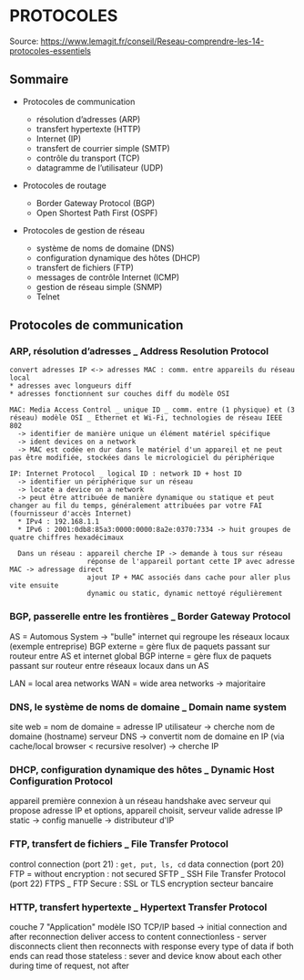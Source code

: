 # PROTOCOLES

Source: <https://www.lemagit.fr/conseil/Reseau-comprendre-les-14-protocoles-essentiels>

## Sommaire

* Protocoles de communication
  * résolution d’adresses (ARP)
  * transfert hypertexte (HTTP)
  * Internet (IP)
  * transfert de courrier simple (SMTP)
  * contrôle du transport (TCP)
  * datagramme de l’utilisateur (UDP)

* Protocoles de routage
  * Border Gateway Protocol (BGP)
  * Open Shortest Path First (OSPF)

* Protocoles de gestion de réseau
  * système de noms de domaine (DNS)
  * configuration dynamique des hôtes (DHCP)
  * transfert de fichiers (FTP)
  * messages de contrôle Internet (ICMP)
  * gestion de réseau simple (SNMP)
  * Telnet

## Protocoles de communication

### ARP, résolution d’adresses _ Address Resolution Protocol

    convert adresses IP <-> adresses MAC : comm. entre appareils du réseau local
    * adresses avec longueurs diff
    * adresses fonctionnent sur couches diff du modèle OSI

    MAC: Media Access Control _ unique ID _ comm. entre (1 physique) et (3 réseau) modèle OSI _ Ethernet et Wi-Fi, technologies de réseau IEEE 802 
      -> identifier de manière unique un élément matériel spécifique
      -> ident devices on a network
      -> MAC est codée en dur dans le matériel d'un appareil et ne peut pas être modifiée, stockées dans le micrologiciel du périphérique

    IP: Internet Protocol _ logical ID : network ID + host ID 
      -> identifier un périphérique sur un réseau
      -> locate a device on a network
      -> peut être attribuée de manière dynamique ou statique et peut changer au fil du temps, généralement attribuées par votre FAI (fournisseur d'accès Internet)
      * IPv4 : 192.168.1.1
      * IPv6 : 2001:0db8:85a3:0000:0000:8a2e:0370:7334 -> huit groupes de quatre chiffres hexadécimaux

      Dans un réseau : appareil cherche IP -> demande à tous sur réseau
                       réponse de l'appareil portant cette IP avec adresse MAC -> adressage direct
                       ajout IP + MAC associés dans cache pour aller plus vite ensuite
                       dynamic ou static, dynamic nettoyé régulièrement

### BGP, passerelle entre les frontières _ Border Gateway Protocol

  AS = Automous System -> "bulle" internet qui regroupe les réseaux locaux (exemple entreprise)
  BGP externe = gère flux de paquets passant sur routeur entre AS et internet global
  BGP interne = gère flux de paquets passant sur routeur entre réseaux locaux dans un AS

  LAN = local area networks
  WAN = wide area networks -> majoritaire

### DNS, le système de noms de domaine _ Domain name system

  site web = nom de domaine = adresse IP
  utilisateur -> cherche nom de domaine (hostname)
  serveur DNS -> convertit nom de domaine en IP (via cache/local browser < recursive resolver)
              -> cherche IP

### DHCP, configuration dynamique des hôtes _ Dynamic Host Configuration Protocol

  appareil première connexion à un réseau
  handshake avec serveur qui propose adresse IP et options, appareil choisit, serveur valide
  adresse IP static -> config manuelle
  -> distributeur d'IP

### FTP, transfert de fichiers _ File Transfer Protocol

  control connection (port 21) : `get, put, ls, cd`
  data connection (port 20)
  FTP = without encryption : not secured
  SFTP _ SSH File Transfer Protocol (port 22)
  FTPS _ FTP Secure : SSL or TLS encryption
  secteur bancaire

### HTTP, transfert hypertexte _ Hypertext Transfer Protocol

  couche 7 "Application" modèle ISO
  TCP/IP based -> initial connection and after reconnection
  deliver access to content
  connectionless - server disconnects client then reconnects with response
  every type of data if both ends can read those
  stateless : sever and device know about each other during time of request, not after
  